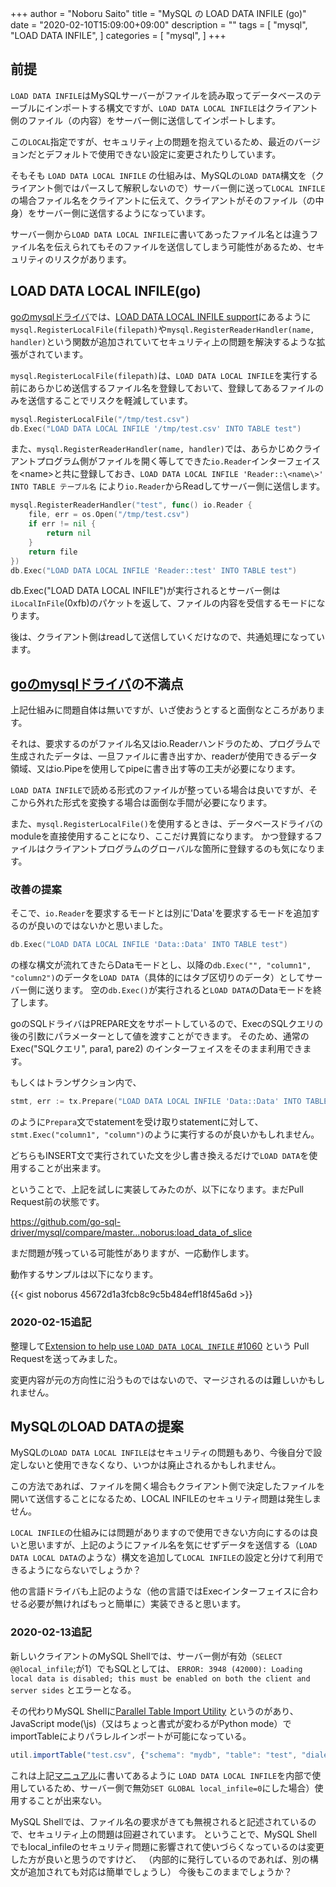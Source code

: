 +++
author = "Noboru Saito"
title = "MySQL の LOAD DATA INFILE (go)"
date = "2020-02-10T15:09:00+09:00"
description = ""
tags = [
    "mysql",
    "LOAD DATA INFILE",
]
categories = [
    "mysql",
]
+++

## 前提

`LOAD DATA INFILE`はMySQLサーバーがファイルを読み取ってデータベースのテーブルにインポートする構文ですが、`LOAD DATA LOCAL INFILE`はクライアント側のファイル（の内容）をサーバー側に送信してインポートします。

この`LOCAL`指定ですが、セキュリティ上の問題を抱えているため、最近のバージョンだとデフォルトで使用できない設定に変更されたりしています。

そもそも `LOAD DATA LOCAL INFILE` の仕組みは、MySQLの`LOAD DATA`構文を（クライアント側ではパースして解釈しないので）サーバー側に送って`LOCAL INFILE`の場合ファイル名をクライアントに伝えて、クライアントがそのファイル（の中身）をサーバー側に送信するようになっています。

サーバー側から`LOAD DATA LOCAL INFILE`に書いてあったファイル名とは違うファイル名を伝えられてもそのファイルを送信してしまう可能性があるため、セキュリティのリスクがあります。

## LOAD DATA LOCAL INFILE(go)

[goのmysqlドライバ](https://github.com/go-sql-driver/mysql)では、[LOAD DATA LOCAL INFILE support](https://github.com/go-sql-driver/mysql#load-data-local-infile-support)にあるように
`mysql.RegisterLocalFile(filepath)`や`mysql.RegisterReaderHandler(name, handler)`という関数が追加されていてセキュリティ上の問題を解決するような拡張がされています。

`mysql.RegisterLocalFile(filepath)`は、`LOAD DATA LOCAL INFILE`を実行する前にあらかじめ送信するファイル名を登録しておいて、登録してあるファイルのみを送信することでリスクを軽減しています。

```go
mysql.RegisterLocalFile("/tmp/test.csv")
db.Exec("LOAD DATA LOCAL INFILE '/tmp/test.csv' INTO TABLE test")
```

また、`mysql.RegisterReaderHandler(name, handler)`では、あらかじめクライアントプログラム側がファイルを開く等してできた`io.Reader`インターフェイスを\<name\>と共に登録しておき、`LOAD DATA LOCAL INFILE 'Reader::\<name\>' INTO TABLE テーブル名` により`io.Reader`からReadしてサーバー側に送信します。

```go
mysql.RegisterReaderHandler("test", func() io.Reader {
    file, err = os.Open("/tmp/test.csv")
	if err != nil {
	    return nil
	}
	return file
})
db.Exec("LOAD DATA LOCAL INFILE 'Reader::test' INTO TABLE test")
```

db.Exec("LOAD DATA LOCAL INFILE")が実行されるとサーバー側は`iLocalInFile`(0xfb)のパケットを返して、ファイルの内容を受信するモードになります。

後は、クライアント側はreadして送信していくだけなので、共通処理になっています。

## [goのmysqlドライバ](https://github.com/go-sql-driver/mysql)の不満点

上記仕組みに問題自体は無いですが、いざ使おうとすると面倒なところがあります。

それは、要求するのがファイル名又はio.Readerハンドラのため、プログラムで生成されたデータは、一旦ファイルに書き出すか、readerが使用できるデータ領域、又はio.Pipeを使用してpipeに書き出す等の工夫が必要になります。

`LOAD DATA INFILE`で読める形式のファイルが整っている場合は良いですが、そこから外れた形式を変換する場合は面倒な手間が必要になります。

また、`mysql.RegisterLocalFile()`を使用するときは、データベースドライバのmoduleを直接使用することになり、ここだけ異質になります。
かつ登録するファイルはクライアントプログラムのグローバルな箇所に登録するのも気になります。

### 改善の提案

そこで、`io.Reader`を要求するモードとは別に'Data'を要求するモードを追加するのが良いのではないかと思いました。

```go
db.Exec("LOAD DATA LOCAL INFILE 'Data::Data' INTO TABLE test")
```

の様な構文が流れてきたらDataモードとし、以降の`db.Exec("", "column1", "column2")`のデータを`LOAD DATA`（具体的にはタブ区切りのデータ）としてサーバー側に送ります。
空の`db.Exec()`が実行されると`LOAD DATA`のDataモードを終了します。

goのSQLドライバはPREPARE文をサポートしているので、ExecのSQLクエリの後の引数にパラメーターとして値を渡すことができます。
そのため、通常のExec("SQLクエリ", para1, pare2) のインターフェイスをそのまま利用できます。

もしくはトランザクション内で、

```go
stmt, err := tx.Prepare("LOAD DATA LOCAL INFILE 'Data::Data' INTO TABLE test")
```

のように`Prepara`文でstatementを受け取りstatementに対して、
`stmt.Exec("column1", "column")`のように実行するのが良いかもしれません。

どちらもINSERT文で実行されていた文を少し書き換えるだけで`LOAD DATA`を使用することが出来ます。

ということで、上記を試しに実装してみたのが、以下になります。まだPull Request前の状態です。

https://github.com/go-sql-driver/mysql/compare/master...noborus:load_data_of_slice

まだ問題が残っている可能性がありますが、一応動作します。

動作するサンプルは以下になります。

{{< gist noborus 45672d1a3fcb8c9c5b484eff18f45a6d >}}

### 2020-02-15追記

整理して[Extension to help use `LOAD DATA LOCAL INFILE` #1060](https://github.com/go-sql-driver/mysql/pull/1060) という Pull Requestを送ってみました。

変更内容が元の方向性に沿うものではないので、マージされるのは難しいかもしれません。

## MySQLのLOAD DATAの提案

MySQLの`LOAD DATA LOCAL INFILE`はセキュリティの問題もあり、今後自分で設定しないと使用できなくなり、いつかは廃止されるかもしれません。

この方法であれば、ファイルを開く場合もクライアント側で決定したファイルを開いて送信することになるため、LOCAL INFILEのセキュリティ問題は発生しません。

`LOCAL INFILE`の仕組みには問題がありますので使用できない方向にするのは良いと思いますが、上記のようにファイル名を気にせずデータを送信する（`LOAD DATA LOCAL DATA`のような）構文を追加して`LOCAL INFILE`の設定と分けて利用できるようにならないでしょうか？

他の言語ドライバも上記のような（他の言語ではExecインターフェイスに合わせる必要が無ければもっと簡単に）実装できると思います。

### 2020-02-13追記

新しいクライアントのMySQL Shellでは、サーバー側が有効（`SELECT @@local_infile`;が1）でもSQLとしては、
`ERROR: 3948 (42000): Loading local data is disabled; this must be enabled on both the client and server sides`
とエラーとなる。

その代わりMySQL Shellに[Parallel Table Import Utility](https://dev.mysql.com/doc/mysql-shell/8.0/en/mysql-shell-utilities-parallel-table.html)
というのがあり、JavaScript mode(\js)（又はちょっと書式が変わるがPython mode）でimportTableによりパラレルインポートが可能になっている。

```js
util.importTable("test.csv", {"schema": "mydb", "table": "test", "dialect": "csv-unix", "skipRows": 1, "showProgress": true});
```

これは上記[マニュアル](https://dev.mysql.com/doc/mysql-shell/8.0/en/mysql-shell-utilities-parallel-table.html)に書いてあるように
`LOAD DATA LOCAL INFILE`を内部で使用しているため、サーバー側で無効`SET GLOBAL local_infile=0`にした場合）使用することが出来ない。

MySQL Shellでは、ファイル名の要求がきても無視されると記述されているので、セキュリティ上の問題は回避されています。
ということで、MySQL Shellでもlocal_infileのセキュリティ問題に影響されて使いづらくなっているのは変更した方が良いと思うのですけど、
（内部的に発行しているのであれば、別の構文が追加されても対応は簡単でしょうし）
今後もこのままでしょうか？